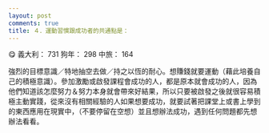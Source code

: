 ```yaml
---
layout: post
comments: true
title: ４．運動習慣跟成功者的共通點是：
---
```


:yum: 義大利： 731 狗年： 298 中旅： 164


強烈的目標意識／特地抽空去做／持之以恆的耐心。想賺錢就要運動（藉此培養自己的積極意識）。參加激勵或啟發課程會成功的人，都是原本就會成功的人，因為他們知道該怎麼努力＆努力本身就會帶來好結果，所以只要被啟發之後就很容易積極主動實踐，從來沒有相關經驗的人如果想要成功，就要試著把課堂上或書上學到的東西應用在現實中，（不要停留在空想）並且想辦法成功，遇到任何問題都先想辦法看看。

